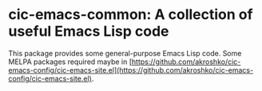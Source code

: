 cic-emacs-common: A collection of useful Emacs Lisp code
========================================================

This package provides some general-purpose Emacs Lisp code. Some MELPA
packages required maybe in
[https://github.com/akroshko/cic-emacs-config/cic-emacs-site.el](https://github.com/akroshko/cic-emacs-config/cic-emacs-site.el).

